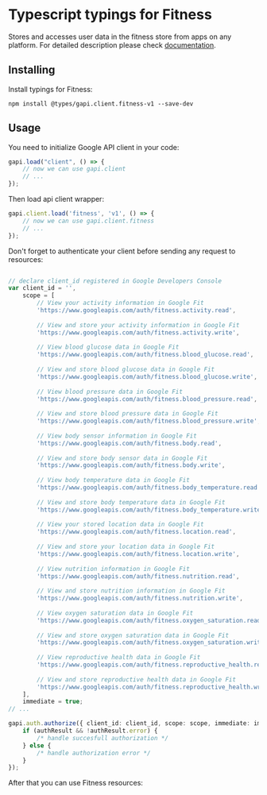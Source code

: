 # Typescript typings for Fitness
Stores and accesses user data in the fitness store from apps on any platform.
For detailed description please check [documentation](https://developers.google.com/fit/rest/).

## Installing

Install typings for Fitness:
```
npm install @types/gapi.client.fitness-v1 --save-dev
```

## Usage

You need to initialize Google API client in your code:
```typescript
gapi.load("client", () => { 
    // now we can use gapi.client
    // ... 
});
```

Then load api client wrapper:
```typescript
gapi.client.load('fitness', 'v1', () => {
    // now we can use gapi.client.fitness
    // ... 
});
```

Don't forget to authenticate your client before sending any request to resources:
```typescript

// declare client_id registered in Google Developers Console
var client_id = '',
    scope = [     
        // View your activity information in Google Fit
        'https://www.googleapis.com/auth/fitness.activity.read',
    
        // View and store your activity information in Google Fit
        'https://www.googleapis.com/auth/fitness.activity.write',
    
        // View blood glucose data in Google Fit
        'https://www.googleapis.com/auth/fitness.blood_glucose.read',
    
        // View and store blood glucose data in Google Fit
        'https://www.googleapis.com/auth/fitness.blood_glucose.write',
    
        // View blood pressure data in Google Fit
        'https://www.googleapis.com/auth/fitness.blood_pressure.read',
    
        // View and store blood pressure data in Google Fit
        'https://www.googleapis.com/auth/fitness.blood_pressure.write',
    
        // View body sensor information in Google Fit
        'https://www.googleapis.com/auth/fitness.body.read',
    
        // View and store body sensor data in Google Fit
        'https://www.googleapis.com/auth/fitness.body.write',
    
        // View body temperature data in Google Fit
        'https://www.googleapis.com/auth/fitness.body_temperature.read',
    
        // View and store body temperature data in Google Fit
        'https://www.googleapis.com/auth/fitness.body_temperature.write',
    
        // View your stored location data in Google Fit
        'https://www.googleapis.com/auth/fitness.location.read',
    
        // View and store your location data in Google Fit
        'https://www.googleapis.com/auth/fitness.location.write',
    
        // View nutrition information in Google Fit
        'https://www.googleapis.com/auth/fitness.nutrition.read',
    
        // View and store nutrition information in Google Fit
        'https://www.googleapis.com/auth/fitness.nutrition.write',
    
        // View oxygen saturation data in Google Fit
        'https://www.googleapis.com/auth/fitness.oxygen_saturation.read',
    
        // View and store oxygen saturation data in Google Fit
        'https://www.googleapis.com/auth/fitness.oxygen_saturation.write',
    
        // View reproductive health data in Google Fit
        'https://www.googleapis.com/auth/fitness.reproductive_health.read',
    
        // View and store reproductive health data in Google Fit
        'https://www.googleapis.com/auth/fitness.reproductive_health.write',
    ],
    immediate = true;
// ...

gapi.auth.authorize({ client_id: client_id, scope: scope, immediate: immediate }, authResult => {
    if (authResult && !authResult.error) {
        /* handle succesfull authorization */
    } else {
        /* handle authorization error */
    }
});            
```

After that you can use Fitness resources:

```typescript
```
